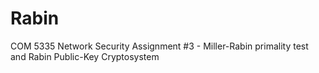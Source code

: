 # Rabin
COM 5335 Network Security Assignment #3 -  Miller-Rabin primality test and Rabin Public-Key Cryptosystem
